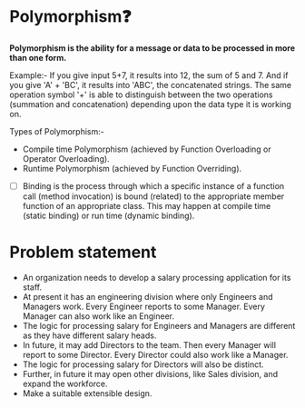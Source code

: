 # **Polymorphism**:question:
**Polymorphism is the ability for a message or data to be processed in more than one form.**

Example:-
If you give input 5+7, it results into 12, the sum of 5 and 7. And if you give 'A' + 'BC', it results into 'ABC', the concatenated strings.
The same operation symbol '+' is able to distinguish between the two operations (summation and concatenation) depending upon the data type it is working on.

Types of Polymorphism:-
 - Compile time Polymorphism (achieved by Function Overloading or Operator Overloading).
 - Runtime Polymorphism (achieved by Function Overriding).

- [ ] Binding is the process through which a specific instance of a function call (method invocation) is bound (related) to the appropriate member function of an appropriate class. This may happen at compile time (static binding) or run time (dynamic binding).

# Problem statement
  - An organization needs to develop a salary processing application for its staff.
  - At present it has an engineering division where only Engineers and Managers work. Every Engineer reports to some Manager. Every Manager can also work like an Engineer.
  - The logic for processing salary for Engineers and Managers are different as they have different salary heads.
  - In future, it may add Directors to the team. Then every Manager will report to some Director. Every Director could also work like a Manager.
  - The logic for processing salary for Directors will also be distinct.
  - Further, in future it may open other divisions, like Sales division, and expand the workforce.
  - Make a suitable extensible design.
